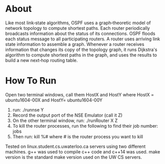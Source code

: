 # About
Like most link‐state algorithms, OSPF uses a graph‐theoretic model of network topology to compute
shortest paths. Each router periodically broadcasts information about the status of its connections.
OSPF floods each status message to all participating routers. A router uses arriving link state
information to assemble a graph. Whenever a router receives information that changes its copy of the
topology graph, it runs Dijkstra's algorithm to compute shortest paths in the graph, and
uses the results to build a new next‐hop routing table.

# How To Run
Open two terminal windows, call them HostX and HostY
    where HostX = ubuntu1604-00X and HostY= ubuntu1604-00Y
1. run: ./runnse Y
2. Record the output port of the NSE Emulator (call it Z)
3. On the other terminal window, run: ./runRouter X Z
4. To kill the router processes, run the following to find their job number: jobs
5. Then run: kill %#  where # is the router process you want to kill


Tested on linux.student.cs.uwaterloo.ca servers using two different machines.
g++ was used to compile c++ code and c++14 was used.
make version is the standard make version used on the UW CS servers.
